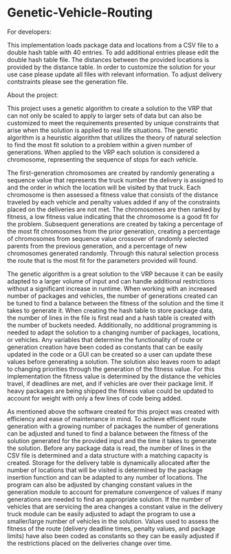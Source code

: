 # Genetic-Vehicle-Routing

For developers:

This implementation loads package data and locations from a CSV file to a double hash table with 40 entries. To add additional entries please edit the double hash table file. The distances between the provided locations is provided by the distance table. In order to customize the solution for your use case please update all files with relevant information. To adjust delivery contstraints please see the generation file.

About the project:

This project uses a genetic algorithm to create a solution to the VRP that can not only be scaled to apply to larger sets of data but can also be customized to meet the requirements presented by unique constraints that arise when the solution is applied to real life situations. The genetic algorithm is a heuristic algorithm that utilizes the theory of natural selection to find the most fit solution to a problem within a given number of generations. When applied to the VRP each solution is considered a chromosome, representing the sequence of stops for each vehicle.

The first-generation chromosomes are created by randomly generating a sequence value that represents the truck number the delivery is assigned to and the order in which the location will be visited by that truck. Each chromosome is then assessed a fitness value that consists of the distance traveled by each vehicle and penalty values added if any of the constraints placed on the deliveries are not met. The chromosomes are then ranked by fitness, a low fitness value indicating that the chromosome is a good fit for the problem. Subsequent generations are created by taking a percentage of the most fit chromosomes from the prior generation, creating a percentage of chromosomes from sequence value crossover of randomly selected parents from the previous generation, and a percentage of new chromosomes generated randomly. Through this natural selection process the route that is the most fit for the parameters provided will found.

The genetic algorithm is a great solution to the VRP because it can be easily adapted to a larger volume of input and can handle additional restrictions without a significant increase in runtime. When working with an increased number of packages and vehicles, the number of generations created can be tuned to find a balance between the fitness of the solution and the time it takes to generate it. When creating the hash table to store package data, the number of lines in the file is first read and a hash table is created with the number of buckets needed. Additionally, no additional programming is needed to adapt the solution to a changing number of packages, locations, or vehicles. Any variables that determine the functionality of route or generation creation have been coded as constants that can be easily updated in the code or a GUI can be created so a user can update these values before generating a solution. The solution also leaves room to adapt to changing priorities through the generation of the fitness value. For this implementation the fitness value is determined by the distance the vehicles travel, if deadlines are met, and if vehicles are over their package limit. If heavy packages are being shipped the fitness value could be updated to account for weight with only a few lines of code being added. 

As mentioned above the software created for this project was created with efficiency and ease of maintenance in mind. To achieve efficient route generation with a growing number of packages the number of generations can be adjusted and tuned to find a balance between the fitness of the solution generated for the provided input and the time it takes to generate the solution. Before any package data is read, the number of lines in the CSV file is determined and a data structure with a matching capacity is created. Storage for the delivery table is dynamically allocated after the number of locations that will be visited is determined by the package insertion function and can be adapted to any number of locations. The program can also be adjusted by changing constant values in the generation module to account for premature convergence of values if many generations are needed to find an appropriate solution. If the number of vehicles that are servicing the area changes a constant value in the delivery truck module can be easily adjusted to adapt the program to use a smaller/large number of vehicles in the solution. Values used to assess the fitness of the route (delivery deadline times, penalty values, and package limits) have also been coded as constants so they can be easily adjusted if the restrictions placed on the deliveries change over time. 
